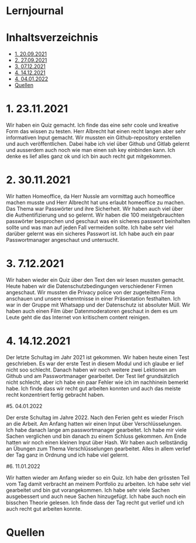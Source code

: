 # Lernjournal  <!-- omit in toc -->

# Inhaltsverzeichnis  <!-- omit in toc -->
- [1. 20.09.2021](#1-23112021)
- [2. 27.09.2021](#2-30112021)
- [3. 07.12.2021](#3-07122021)
- [4. 14.12.2021](#4-14122021)
- [4. 04.01.2022](#5-04012022)
- [Quellen](#quellen)

# 1. 23.11.2021

Wir haben ein Quiz gemacht. Ich finde das eine sehr coole und kreative Form das wissen zu testen. Herr Albrecht hat einen recht langen aber sehr informativen Input gemacht. Wir mussten ein Github-repository erstellen und auch veröffentlichen. Dabei habe ich viel über Github und Gitlab gelernt und ausserdem auch noch wie man einen ssh key einbinden kann. Ich denke es lief alles ganz ok und ich bin auch recht gut mitgekommen.

# 2. 30.11.2021

Wir hatten Homeoffice, da Herr Nussle am vormittag auch homeoffice machen musste und Herr Albrecht hat uns erlaubt homeoffice zu machen. Das Thema war Passwörter und ihre Sicherheit. Wir haben auch viel über die Authentifizierung und so gelernt. Wir haben die 100 meistgebrauchten passwörter besprochen und geschaut was ein sicheres passwort beinhalten sollte und was man auf jeden Fall vermeiden sollte. Ich habe sehr viel darüber gelernt was ein sicheres Passwort ist. Ich habe auch ein paar Passwortmanager angeschaut und untersucht.

# 3. 7.12.2021

Wir haben wieder ein Quiz über den Text den wir lesen mussten gemacht. Heute haben wir die Datenschutzbedingungen verschiedener Firmen angeschaut. Wir mussten die Privacy police von der zugeteilten Firma anschauen und unsere erkenntnisse in einer Präsentation festhalten. Ich war in der Gruppe mit Whatsapp und der Datenschutz ist absoluter Müll. Wir haben auch einen Film über Datenmoderatoren geschaut in dem es um Leute geht die das Internet von kritischem content reinigen.

# 4. 14.12.2021

Der letzte Schultag im Jahr 2021 ist gekommen. Wir haben heute einen Test geschrieben. Es war der erste Test in diesem Modul und ich glaube er lief nicht soo schlecht. Danach haben wir noch weitere zwei Lektionen am Github und am Passwortmanager gearbeitet. Der Test lief grundsätzlich nicht schlecht, aber ich habe ein paar Fehler wie ich im nachhinein bemerkt habe. Ich finde dass wir recht gut arbeiten konnten und auch das meiste recht konzentriert fertig gebracht haben.

#5. 04.01.2022

Der erste Schultag im Jahre 2022. Nach den Ferien geht es wieder Frisch an die Arbeit. Am Anfang hatten wir einen Input über Verschlüsselungen. Ich habe danach lange am passwortmanager gearbeitet. Ich habe mir viele Sachen verglichen und bin danach zu einem Schluss gekommen. Am Ende hatten wir noch einen kleinen Input über Hash. Wir haben auch selbständig an Übungen zum Thema Verschlüsselungen gearbeitet. Alles in allem verlief der Tag ganz in Ordnung und ich habe viel gelernt.

#6. 11.01.2022

Wir hatten wieder am Anfang wieder so ein Quiz. Ich habe den grössten Teil vom Tag damit verbracht an meinem Portfolio zu arbeiten. Ich habe sehr viel gearbeitet und bin gut vorangekommen. Ich habe sehr viele Sachen ausgebessert und auch neue Sachen hinzugefügt. Ich habe auch noch ein bisschen Theorie gelesen. Ich finde dass der Tag recht gut verlief und ich auch recht gut arbeiten konnte.

# Quellen
